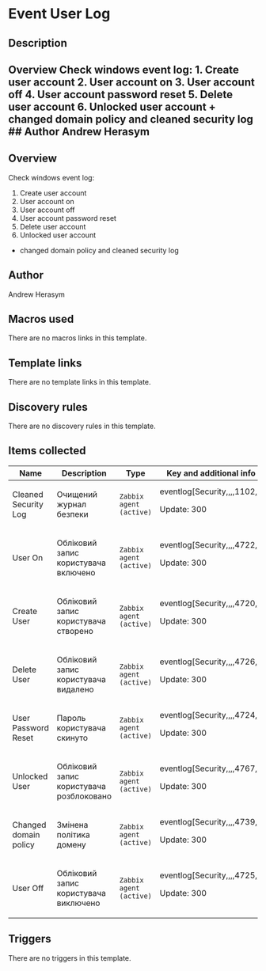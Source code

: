 # Event User Log

## Description

## Overview Check windows event log: 1. Create user account 2. User account on 3. User account off 4. User account password reset 5. Delete user account 6. Unlocked user account + changed domain policy and cleaned security log ## Author Andrew Herasym 

## Overview

Check windows event log:


1. Create user account
2. User account on
3. User account off
4. User account password reset
5. Delete user account
6. Unlocked user account


+ changed domain policy and cleaned security log



## Author

Andrew Herasym

## Macros used

There are no macros links in this template.

## Template links

There are no template links in this template.

## Discovery rules

There are no discovery rules in this template.

## Items collected

|Name|Description|Type|Key and additional info|
|----|-----------|----|----|
|Cleaned Security Log|<p>Очищений журнал безпеки</p>|`Zabbix agent (active)`|eventlog[Security,,,,1102,,]<p>Update: 300</p>|
|User On|<p>Обліковий запис користувача включено</p>|`Zabbix agent (active)`|eventlog[Security,,,,4722,,]<p>Update: 300</p>|
|Create User|<p>Обліковий запис користувача створено</p>|`Zabbix agent (active)`|eventlog[Security,,,,4720,,]<p>Update: 300</p>|
|Delete User|<p>Обліковий запис користувача видалено</p>|`Zabbix agent (active)`|eventlog[Security,,,,4726,,]<p>Update: 300</p>|
|User Password Reset|<p>Пароль користувача скинуто</p>|`Zabbix agent (active)`|eventlog[Security,,,,4724,,]<p>Update: 300</p>|
|Unlocked User|<p>Обліковий запис користувача розблоковано</p>|`Zabbix agent (active)`|eventlog[Security,,,,4767,,]<p>Update: 300</p>|
|Changed domain policy|<p>Змінена політика домену</p>|`Zabbix agent (active)`|eventlog[Security,,,,4739,,]<p>Update: 300</p>|
|User Off|<p>Обліковий запис користувача виключено</p>|`Zabbix agent (active)`|eventlog[Security,,,,4725,,]<p>Update: 300</p>|
## Triggers

There are no triggers in this template.

